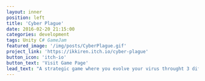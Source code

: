 ```yaml
---
layout: inner
position: left
title: 'Cyber Plague'
date: 2016-02-20 21:15:00
categories: development
tags: Unity C# GameJam
featured_image: '/img/posts/CyberPlague.gif'
project_link: 'https://ikkiren.itch.io/cyber-plague'
button_icon: 'itch-io'
button_text: 'Visit Game Page'
lead_text: "A strategic game where you evolve your virus throught 3 different skill tree to infect a whole building"
---
```

